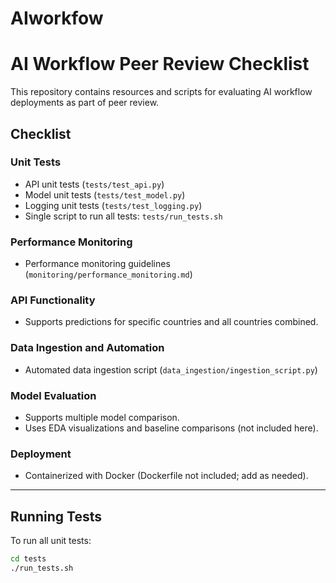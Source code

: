 # AIworkfow
# AI Workflow Peer Review Checklist

This repository contains resources and scripts for evaluating AI workflow deployments as part of peer review.

## Checklist

### Unit Tests
- API unit tests (`tests/test_api.py`)
- Model unit tests (`tests/test_model.py`)
- Logging unit tests (`tests/test_logging.py`)
- Single script to run all tests: `tests/run_tests.sh`

### Performance Monitoring
- Performance monitoring guidelines (`monitoring/performance_monitoring.md`)

### API Functionality
- Supports predictions for specific countries and all countries combined.

### Data Ingestion and Automation
- Automated data ingestion script (`data_ingestion/ingestion_script.py`)

### Model Evaluation
- Supports multiple model comparison.
- Uses EDA visualizations and baseline comparisons (not included here).

### Deployment
- Containerized with Docker (Dockerfile not included; add as needed).

---

## Running Tests

To run all unit tests:

```bash
cd tests
./run_tests.sh
